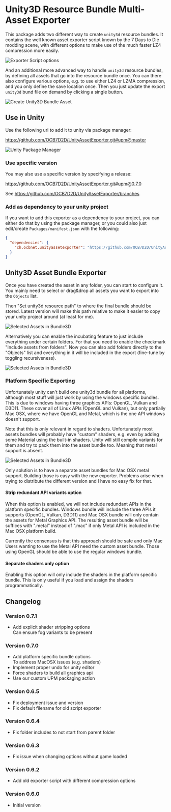 # Unity3D Resource Bundle Multi-Asset Exporter

This package adds two different way to create `unity3d` resource
bundles. It contains the well known asset exporter script known
by the 7 Days to Die modding scene, with different options to
make use of the much faster LZ4 compression more easily.

![Exporter Script options](.images/unity-exporter-script-options.png)

And an additional more advanced way to handle `unity3d` resource
bundles, by defining all assets that go into the resource bundle
once. You can there also configure various options, e.g. to use
either LZ4 or LZMA compression, and you only define the save
location once. Then you just update the export `unity3d`
bund file on demand by clicking a single button.

![Create Unity3D Bundle Asset](.images/unity-bundle-3d-create.png)

## Use in Unity

Use the following url to add it to unity via package manager:

https://github.com/OCB7D2D/UnityAssetExporter.git#upm@master

![Unity Package Manager](.images/unity-package-manager.png)

### Use specific version

You may also use a specific version by specifying a release:

https://github.com/OCB7D2D/UnityAssetExporter.git#upm@0.7.0

See https://github.com/OCB7D2D/UnityAssetExporter/branches

### Add as dependency to your unity project

If you want to add this exporter as a dependency to your project,
you can either do that by using the package manager, or you could
also just edit/create `Packages/manifest.json` with the following:

```json
{
  "dependencies": {
    "ch.ocbnet.unityassetexporter": "https://github.com/OCB7D2D/UnityAssetExporter.git#upm@master",
  }
}
```

## Unity3D Asset Bundle Exporter

Once you have created the asset in any folder, you can start to
configure it. You mainly need to select or drag&drop all assets
you want to export into the `Objects` list.

Then "Set unity3d resource path" to where the final bundle should
be stored. Latest version will make this path relative to make it
easier to copy your unity project around (at least for me).

![Selected Assets in Bundle3D](.images/unity-bundle-3d-assets.png)

Alternatively you can enable the incubating feature to just include
everything under certain folders. For that you need to enable the
checkmark "Include assets from folders". Now you can also add
folders directly to the "Objects" list and everything in it will
be included in the export (fine-tune by toggling recursiveness).

![Selected Assets in Bundle3D](.images/unity-bundle-3d-folders.png)

### Platform Specific Exporting

Unfortunately unity can't build one unity3d bundle for all platforms,
although most stuff will just work by using the windows specific bundles.
This is due to windows having three graphics APIs: OpenGL, Vulkan and D3D11.
These cover all of Linux APIs (OpenGL and Vulkan), but only partially Mac OSX,
where we have OpenGL and Metal, which is the one API windows doesn't support.

Note that this is only relevant in regard to shaders. Unfortunately most assets
bundles will probably have "custom" shaders, e.g. even by adding some Material
using the built-in shaders. Unity will still compile variants for them and try
to pack them into the asset bundle too. Meaning that metal support is absent.

![Selected Assets in Bundle3D](.images/unity-bundle-3d-platforms.png)

Only solution is to have a separate asset bundles for Mac OSX metal support.
Building those is easy with the new exporter. Problems arise when trying
to distribute the different version and I have no easy fix for that.

#### Strip redundant API variants option

When this option is enabled, we will not include redundant APIs in the
platform specific bundles. Windows bundle will include the three APIs
it supports (OpenGL, Vulkan, D3D11) and Mac OSX bundle will only contain
the assets for Metal Graphics API. The resulting asset bundle will be
suffices with ".metal" instead of ".mac" if only Metal API is included
in the Mac OSX platform build.

Currently the consensus is that this approach should be safe and only
Mac Users wanting to use the Metal API need the custom asset bundle.
Those using OpenGL should be able to use the regular windows bundle.

#### Separate shaders only option

Enabling this option will only include the shaders in the platform
specific bundle. This is only useful if you load and assign the
shaders programmatically.

## Changelog

### Version 0.7.1

- Add explicit shader stripping options  
  Can ensure fog variants to be present

### Version 0.7.0

- Add platform specific bundle options  
  To address MacOSX issues (e.g. shaders)
- Implement proper undo for unity editor
- Force shaders to build all graphics api
- Use our custom UPM packaging action

### Version 0.6.5

- Fix deployment issue and version
- Fix default filename for old script exporter

### Version 0.6.4

- Fix folder includes to not start from parent folder

### Version 0.6.3

- Fix issue when changing options without game loaded

### Version 0.6.2

- Add old exporter script with different compression options

### Version 0.6.0

- Initial version